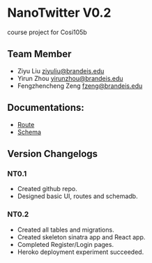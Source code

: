 # NanoTwitter V0.2
course project for Cosi105b

## Team Member
* Ziyu Liu ziyuliu@brandeis.edu
* Yirun Zhou yirunzhou@brandeis.edu
* Fengzhencheng Zeng fzeng@brandeis.edu

## Documentations:
* [Route](/doc/ROUTE.md)
* [Schema](/doc/SCHEMADB.md)

## Version Changelogs

### NT0.1
* Created github repo.
* Designed basic UI, routes and schemadb.

### NT0.2
* Created all tables and migrations.
* Created skeleton sinatra app and React app.
* Completed Register/Login pages.
* Heroko deployment experiment succeeded.